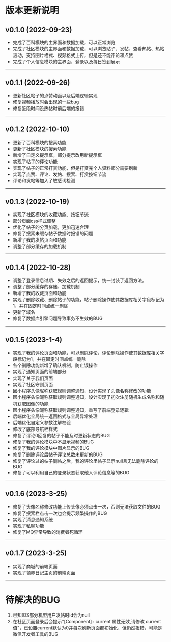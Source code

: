 # 版本更新说明
## v0.1.0 (2022-09-23)
  - 完成了百科模块的主界面和数据加载，可以正常浏览
  - 完成了社区模块的主界面和数据加载，可以浏览贴子、发帖、查看热帖、热帖滚动，支持图片格式、视频格式上传，但是还不能评论和点赞
  - 完成了个人信息模块的主界面，登录以及每日签到展示
---
## v0.1.1 (2022-09-26)
  - 更新社区帖子的点赞动画以及后端逻辑实现
  - 修复视频播放时会出现的一些bug
  - 修复近段时间没热帖时前后端的报错
---
## v0.1.2 (2022-10-10)
  - 更新了百科模块的搜索功能
  - 更新了社区模块的搜索功能
  - 新增了自定义提示框，部分提示改用新提示框
  - 实现了帖子的评论功能
  - 实现了帖子的正常打赏功能，但是打赏完个人资料部分需要刷新
  - 实现了点赞、评论、发帖、搜索、打赏按钮节流
  - 评论和发帖等加入了敏感词检测
---
## v0.1.3 (2022-10-19)
  - 实现了社区模块的收藏功能、按钮节流
  - 部分页面css样式调整
  - 优化了帖子的分页加载，更加迅速合理
  - 修复了搜索未缓存帖子数据时报错的问题
  - 新增了我的发帖页面和功能
  - 调整了部分缓存的加载机制
---
## v0.1.4 (2022-10-28)
  - 调整了登录信息过期、失效之后的返回提示，统一封装了返回方法。
  - 调整了部分缓存的存储、加载机制
  - 新增了我的收藏页面和功能
  - 实现了删除收藏、删除帖子的功能，帖子删除操作使其数据库相关字段标记为1，并在固定时间点统一删除
  - 更新了域名
  - 修复了数据库引擎问题导致事务不生效的BUG
---
## v0.1.5 (2023-1-4)
  - 实现了我的评论页面和功能，可以删除评论，评论删除操作使其数据库相关字段标记为1，并在固定时间点统一删除
  - 各个删除功能新增了确认机制，防止误操作
  - 实现了通知页面的前端部分
  - 实现了关于我们页面
  - 实现了社区守则页面
  - 因小程序头像昵称获取规则调整通知，设计实现了头像名称修改的功能
  - 因小程序头像昵称获取规则调整通知，设计实现了初次注册随机生成名称和随机获取图像的功能
  - 因小程序头像昵称获取规则调整通知，重写了前端登录逻辑
  - 后端优化全局统一返回格式与全局异常处理
  - 后端优化自定义参数注解校验
  - 修改了底部导航栏样式
  - 修复了评论0回复的帖子不能及时更新状态的BUG
  - 修复了我的评论模块中不显示视频的BUG
  - 修复了我的评论模块中图片显示的BUG
  - 修复了删除评论后帖子评论总数未更新的BUG
  - 修复了评论过的帖子删帖之后，我的评论里帖子显示null且无法删除评论的BUG
  - 修复了可以利用自己的登录状态获取他人评论信息等的BUG
---
## v0.1.6 (2023-3-25)
  - 修复了头像名称修改功能上传头像必须点击一次，否则无法获取文件的BUG
  - 修复了搜索栏点击一次也会提示频繁操作的BUG
  - 实现了消息通知系统
  - 实现了私聊功能
  - 修复了MQ异常导致的消费者死循环
---
## v0.1.7 (2023-3-25)
  - 实现了商城的前端页面
  - 实现了领养日记主页的前端页面
---
# 待解决的BUG
1. 已知IOS部分机型用户发帖时id会为null
2. 在社区页面登录后会提示"[Component] <swiper>: current 属性无效,请修改 current 值"，已设置current默认为0并每次刷新页面都初始化，但仍然报错，可能是微信开发者工具的BUG